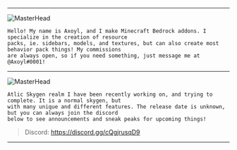 <div align="left">

--- ---
![MasterHead](https://cdn.discordapp.com/attachments/1037912546356772954/1056063342487281745/pexels-photo-1210276.jpeg)<br>
```info
Hello! My name is Axoyl, and I make Minecraft Bedrock addons. I specialize in the creation of resource
packs, ie. sidebars, models, and textures, but can also create most behavior pack things! My commissions
are always open, so if you need something, just message me at @Axoyl#0001!
```
--- ---
![MasterHead](https://cdn.discordapp.com/attachments/1037912546356772954/1056066239652438046/sdfsdfsdf.png)<br>
```info
Atlic Skygen realm I have been recently working on, and trying to complete. It is a normal skygen, but
with many unique and different features. The release date is unknown, but you can always join the discord
below to see announcements and sneak peaks for upcoming things!
```
> Discord: https://discord.gg/cQgjrusqD9
--- ---
</div>
